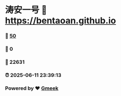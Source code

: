# 涛安一号 :link: https://bentaoan.github.io 
### :page_facing_up: [50](https://bentaoan.github.io/tag.html) 
### :speech_balloon: 0 
### :hibiscus: 22631 
### :alarm_clock: 2025-06-11 23:39:13 
### Powered by :heart: [Gmeek](https://github.com/Meekdai/Gmeek)
